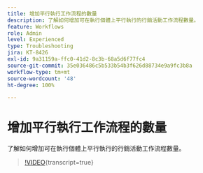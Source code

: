 ```yaml
---
title: 增加平行執行工作流程的數量
description: 了解如何增加可在執行個體上平行執行的行銷活動工作流程數量。
feature: Workflows
role: Admin
level: Experienced
type: Troubleshooting
jira: KT-8426
exl-id: 9a31159a-ffc0-41d2-8c3b-68a5d6f77fc4
source-git-commit: 35e036486c5b533b54b3f626d88734e9a9fc3b8a
workflow-type: tm+mt
source-wordcount: '48'
ht-degree: 100%

---
```


# 增加平行執行工作流程的數量

了解如何增加可在執行個體上平行執行的行銷活動工作流程數量。

>[!VIDEO](https://video.tv.adobe.com/v/3436585?quality=12&learn=on&captions=chi_hant){transcript=true}
